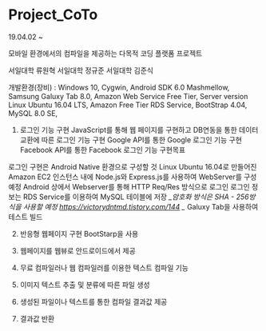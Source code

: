 # Project_CoTo
19.04.02 ~ 

모바일 환경에서의 컴파일을 제공하는 다목적 코딩 플랫폼 프로젝트

서일대학 류원혁 
서일대학 정규준
서일대학 김준식

개발환경(장비) : Windows 10, Cygwin, Android SDK 6.0 Mashmellow, Samsung Galuxy Tab 8.0, 
Amazon Web Service Free Tier, Server version Linux Ubuntu 16.04 LTS, Amazon Free Tier RDS Service, 
BootStrap 4.04, MySQL 8.0 SE, 


1. 로그인 기능 구현
JavaScript를 통해 웹 페이지를 구현하고 DB연동을 통한 데이터 교환에 따른 로그인 기능 구현 
Google API를 통한 Google 로그인 기능 구현 
Facebook API를 통한 Facebook 로그인 기능 구현목표 
<!--------------------------------------19.04.09 수정사항---------------------------------------------> 
로그인 구현은 Android Native 환경으로 구성할 것
Linux Ubuntu 16.04로 만들어진 Amazon EC2 인스턴스 내에 Node.js와 Express.js를 사용하여 WebServer를 구성예정
Android 상에서 Webserver를 통해 HTTP Req/Res 방식으로 로그인
로그인 정보는 RDS Service를 이용하여 MySQL 테이블에 저장
*_암호화 방식은 SHA - 256방식을 사용할 예정 https://victorydntmd.tistory.com/144 _*
Galuxy Tab을 사용하여 테스트 빌드  

2. 반응형 웹페이지 구현
BootStarp을 사용

3. 웹페이지를 웹뷰로 안드로이드에서 제공 
4. 무료 컴파일러나 웹 컴파일러를 이용한 텍스트 컴파일 기능
5. 이미지 텍스트 추출 및 분류에 따른  파일 생성 
6. 생성된 파일이나 텍스트를 통한 컴파일 결과값 제공 
7. 결과값 반환 
